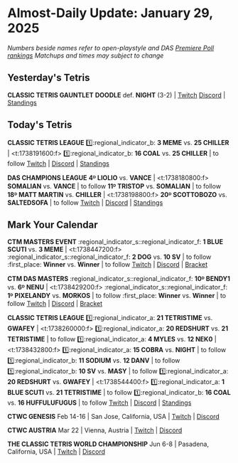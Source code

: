 # Almost-Daily Update: January 29, 2025
*Numbers beside names refer to open-playstyle and DAS [Premiere Poll rankings](https://docs.google.com/document/d/13jaohZo0FP6vXb0ibfiq2TK3q6qt6bQTbp8AmdSJgUk/edit?tab=t.0)*
*Matchups and times may subject to change*
## Yesterday's Tetris
**CLASSIC TETRIS GAUNTLET**
**DOODLE** def. **NIGHT** (3-2)  |  [Twitch](https://www.twitch.tv/videos/2366261579?t=02h25m14s)
[Discord](https://tinyurl.com/ctgauntlet)  |  [Standings](https://docs.google.com/spreadsheets/d/1QJsF48bClITLD075Tx_mXuYlEE8rCRKGhlzHXleFpFw/edit?gid=1879614679#gid=1879614679)

## Today's Tetris
**CLASSIC TETRIS LEAGUE**
:one::regional_indicator_b:  **3 MEME** vs. **25 CHILLER**  |  <t:1738191600:f>
:one::regional_indicator_b:  **16 COAL** vs. **25 CHILLER**  |  to follow
[Twitch](https://twitch.tv/classictetrisleague)  |  [Discord](https://discord.gg/QremKENyzQ)  |  [Standings](https://ctlscoreboard.herokuapp.com)

**DAS CHAMPIONS LEAGUE**
**4ᴰ LIOLIO** vs. **VANCE**  |  <t:1738180800:f>
**SOMALIAN** vs. **VANCE**  |  to follow
**11ᴰ TRISTOP** vs. **SOMALIAN**  |  to follow
**18ᴰ MATT MARTIN** vs. **CHILLER**  |  <t:1738198800:f>
**20ᴰ SCOTTOBOZO** vs. **SALTEDSOFA**  |  to follow
[Twitch](https://twitch.tv/dastetris)  |  [Discord](https://tinyurl.com/dcltetris)  |  [Standings](https://docs.google.com/spreadsheets/d/1nEN0MAbueG36UDkpfUsPZEmAMuKif6IcLAmJ8iZhCe8/edit?gid=810776162#gid=810776162)

## Mark Your Calendar
**CTM MASTERS EVENT**
:regional_indicator_s::regional_indicator_f:  **1 BLUE SCUTI** vs. **3 MEME**  |  <t:1738447200:f>
:regional_indicator_s::regional_indicator_f:  **2 DOG** vs. **10 SV**  |  to follow
:first_place:  **Winner** vs. **Winner**  |  to follow
[Twitch](https://twitch.tv/monthlytetris)  |  [Discord](https://go.ctm.gg/discord)  |  [Bracket](https://go.ctm.gg/event/ctm-january-2025/masters-event/)

**CTM DAS MASTERS**
:regional_indicator_s::regional_indicator_f:  **10ᴰ BENDY1** vs. **6ᴰ NENU**  |  <t:1738429200:f>
:regional_indicator_s::regional_indicator_f:  **1ᴰ PIXELANDY** vs. **MORKOS**  |  to follow
:first_place:  **Winner** vs. **Winner**  |  to follow
[Twitch](https://twitch.tv/monthlytetris)  |  [Discord](https://go.ctm.gg/discord)  |  [Bracket](https://go.ctm.gg/event/ctm-das-masters-january-2025/das-masters/)

**CLASSIC TETRIS LEAGUE**
:one::regional_indicator_a:  **21 TETRISTIME** vs. **GWAFEY**  |  <t:1738260000:f>
:one::regional_indicator_a:  **20 REDSHURT** vs. **21 TETRISTIME**  |  to follow
:one::regional_indicator_a:  **4 MYLES** vs. **12 NEK0**  |  <t:1738432800:f>
:one::regional_indicator_a:  **15 COBRA** vs. **NIGHT**  |  to follow
:one::regional_indicator_b:  **11 SODIUM** vs. **12 DANV**  |  to follow
:one::regional_indicator_b:  **10 SV** vs. **MASY**  |  to follow
:one::regional_indicator_a:  **20 REDSHURT** vs. **GWAFEY**  |  <t:1738544400:f>
:one::regional_indicator_a:  **1 BLUE SCUTI** vs. **21 TETRISTIME**  |  to follow
:one::regional_indicator_b:  **16 COAL** vs. **16 HUFFULUFUGUS**  |  to follow
[Twitch](https://twitch.tv/classictetrisleague)  |  [Discord](https://discord.gg/QremKENyzQ)  |  [Standings](https://ctlscoreboard.herokuapp.com)

**CTWC GENESIS**
Feb 14-16  |  San Jose, California, USA  |  [Twitch](https://www.twitch.tv/classictetris)  |  [Discord](https://tinyurl.com/ctwcdiscord)

**CTWC AUSTRIA**
Mar 22 |  Vienna, Austria  |  [Twitch](https://www.twitch.tv/classictetris)  |  [Discord](https://tinyurl.com/ctwcdiscord)

**THE CLASSIC TETRIS WORLD CHAMPIONSHIP**
Jun 6-8  |  Pasadena, California, USA  |  [Twitch](https://www.twitch.tv/classictetris)  |  [Discord](https://tinyurl.com/ctwcdiscord)
